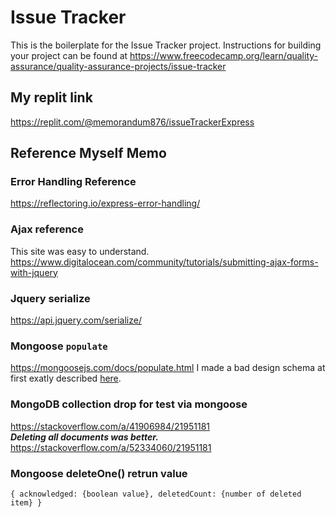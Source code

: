 # Issue Tracker

This is the boilerplate for the Issue Tracker project. Instructions for building your project can be found at https://www.freecodecamp.org/learn/quality-assurance/quality-assurance-projects/issue-tracker


## My replit link
https://replit.com/@memorandum876/issueTrackerExpress


## Reference Myself Memo

### Error Handling Reference
https://reflectoring.io/express-error-handling/

### Ajax reference
This site was easy to understand.
https://www.digitalocean.com/community/tutorials/submitting-ajax-forms-with-jquery

### Jquery serialize
https://api.jquery.com/serialize/

### Mongoose `populate`
https://mongoosejs.com/docs/populate.html
I made a bad design schema at first exatly described [here](https://mongoosejs.com/docs/populate.html#populate-virtuals).

### MongoDB collection drop for test via mongoose
https://stackoverflow.com/a/41906984/21951181  
***Deleting all documents was better.***
https://stackoverflow.com/a/52334060/21951181

### Mongoose deleteOne() retrun value
`{ acknowledged: {boolean value}, deletedCount: {number of deleted item} }`